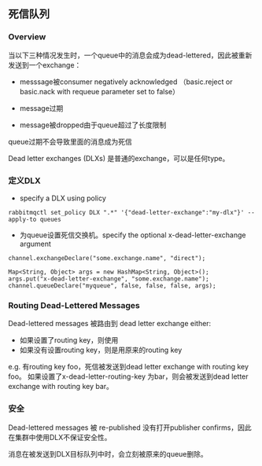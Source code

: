 ## 死信队列

### Overview

当以下三种情况发生时，一个queue中的消息会成为dead-lettered，因此被重新发送到一个exchange：

- messsage被consumer negatively acknowledged （basic.reject or basic.nack with requeue parameter set to false）

- message过期

- message被dropped由于queue超过了长度限制


queue过期不会导致里面的消息成为死信

Dead letter exchanges (DLXs) 是普通的exchange，可以是任何type。

### 定义DLX

- specify a DLX using policy
```
rabbitmqctl set_policy DLX ".*" '{"dead-letter-exchange":"my-dlx"}' --apply-to queues
```
- 为queue设置死信交换机。specify the optional x-dead-letter-exchange argument
```
channel.exchangeDeclare("some.exchange.name", "direct");

Map<String, Object> args = new HashMap<String, Object>();
args.put("x-dead-letter-exchange", "some.exchange.name");
channel.queueDeclare("myqueue", false, false, false, args);
```

### Routing Dead-Lettered Messages

Dead-lettered messages 被路由到 dead letter exchange either:

- 如果设置了routing key，则使用
- 如果没有设置routing key，则是用原来的routing key

e.g. 有routing key foo，死信被发送到dead letter exchange with routing key foo。
如果设置了x-dead-letter-routing-key 为bar，则会被发送到dead letter exchange with routing key bar。


### 安全

Dead-lettered messages 被 re-published 没有打开publisher confirms，因此在集群中使用DLX不保证安全性。

消息在被发送到DLX目标队列中时，会立刻被原来的queue删除。


